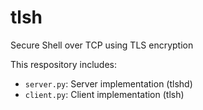 # tlsh
Secure Shell over TCP using TLS encryption

This respository includes:
- `server.py`: Server implementation (tlshd)
- `client.py`: Client implementation (tlsh)
